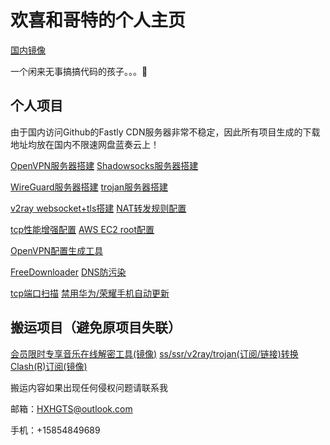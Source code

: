 # 欢喜和哥特的个人主页

[国内镜像](https://hxhgts.gitee.io/)

一个闲来无事搞搞代码的孩子。。。🤮

## 个人项目

由于国内访问Github的Fastly CDN服务器非常不稳定，因此所有项目生成的下载地址均放在国内不限速网盘蓝奏云上！

[OpenVPN服务器搭建](https://hxhgts.icu/OpenVPN-Server-Create)     [Shadowsocks服务器搭建](https://hxhgts.icu/SSServer/)

[WireGuard服务器搭建](https://hxhgts.icu/WireGuardServer/)     [trojan服务器搭建](https://hxhgts.icu/TrojanServer/)

[v2ray websocket+tls搭建](https://hxhgts.icu/v2ray-websocket-tls-nginx/) [NAT转发规则配置](https://hxhgts.icu/NATConfigGenerator/)

[tcp性能增强配置](https://hxhgts.icu/TCPOptimization/) [AWS EC2 root配置](https://hxhgts.icu/AWSECSRoot/)

[OpenVPN配置生成工具](https://hxhgts.icu/OpenVPN-Config-Generator)

[FreeDownloader](https://hxhgts.icu/FreeDownloader/)     [DNS防污染](https://hxhgts.icu/AntiDNSPollute/)

[tcp端口扫描](https://hxhgts.icu/Port-Scanner)     [禁用华为/荣耀手机自动更新](https://hxhgts.icu/HuaweiAntiUpdate/)

## 搬运项目（避免原项目失联）

[会员限时专享音乐在线解密工具(镜像)](https://hxhgts.icu/QQMusicUnblocker/)     [ss/ssr/v2ray/trojan(订阅/链接)转换Clash(R)订阅(镜像)](https://hxhgts.icu/ClashRuleTransfer/)

搬运内容如果出现任何侵权问题请联系我

邮箱：HXHGTS@outlook.com

手机：+15854849689
